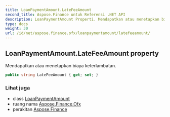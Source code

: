 ```yaml
---
title: LoanPaymentAmount.LateFeeAmount
second_title: Aspose.Finance untuk Referensi .NET API
description: LoanPaymentAmount Properti. Mendapatkan atau menetapkan biaya keterlambatan.
type: docs
weight: 30
url: /id/net/aspose.finance.ofx/loanpaymentamount/latefeeamount/
---
```

## LoanPaymentAmount.LateFeeAmount property

Mendapatkan atau menetapkan biaya keterlambatan.

```csharp
public string LateFeeAmount { get; set; }
```

### Lihat juga

* class [LoanPaymentAmount](../)
* ruang nama [Aspose.Finance.Ofx](../../loanpaymentamount/)
* perakitan [Aspose.Finance](../../../)


